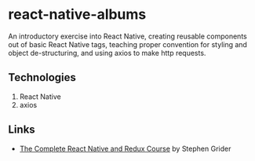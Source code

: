 # react-native-albums

An introductory exercise into React Native, creating reusable components out of basic React Native tags, teaching proper convention for styling and object de-structuring, and using axios to make http requests.

## Technologies
1. React Native
2. axios

## Links
* [The Complete React Native and Redux Course](https://www.udemy.com/the-complete-react-native-and-redux-course/) by Stephen Grider
